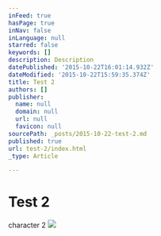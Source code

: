 ```yaml
---
inFeed: true
hasPage: true
inNav: false
inLanguage: null
starred: false
keywords: []
description: Description
datePublished: '2015-10-22T16:01:14.932Z'
dateModified: '2015-10-22T15:59:35.374Z'
title: Test 2
authors: []
publisher:
  name: null
  domain: null
  url: null
  favicon: null
sourcePath: _posts/2015-10-22-test-2.md
published: true
url: test-2/index.html
_type: Article

---
```

# Test 2

character 2
![](https://the-grid-user-content.s3-us-west-2.amazonaws.com/954341e6-0908-43ef-84f2-e390b7b5285c.jpg)